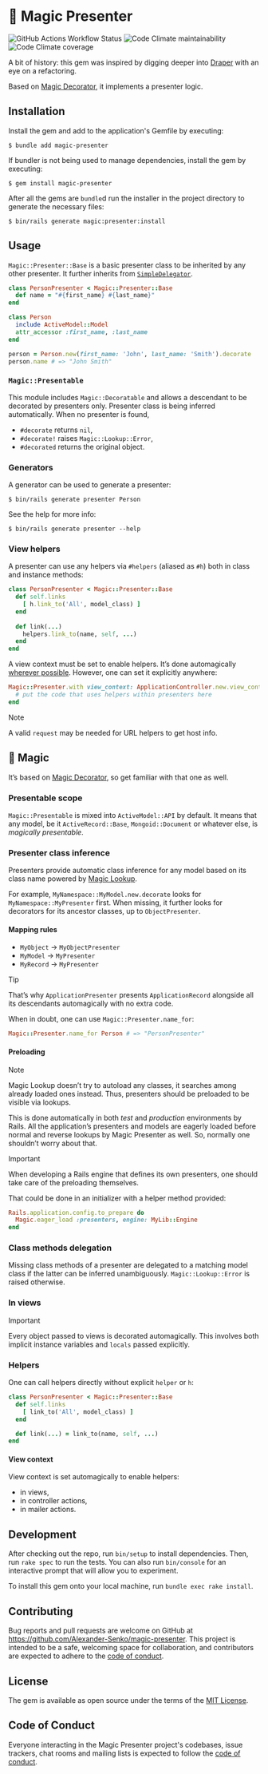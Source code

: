 # 🧙 Magic Presenter

![GitHub Actions Workflow Status](
	https://img.shields.io/github/actions/workflow/status/Alexander-Senko/magic-presenter/ci.yml
)
![Code Climate maintainability](
	https://img.shields.io/codeclimate/maintainability-percentage/Alexander-Senko/magic-presenter
)
![Code Climate coverage](
	https://img.shields.io/codeclimate/coverage/Alexander-Senko/magic-presenter
)

A bit of history: this gem was inspired by digging deeper into [Draper](https://github.com/drapergem/draper) with an eye on a refactoring.

Based on [Magic Decorator](https://github.com/Alexander-Senko/magic-decorator), it implements a presenter logic.

## Installation

Install the gem and add to the application's Gemfile by executing:

	$ bundle add magic-presenter

If bundler is not being used to manage dependencies, install the gem by executing:

	$ gem install magic-presenter

After all the gems are `bundle`d run the installer in the project directory to generate the necessary files:

	$ bin/rails generate magic:presenter:install

## Usage

`Magic::Presenter::Base` is a basic presenter class to be inherited by any other presenter.
It further inherits from [`SimpleDelegator`](
	https://docs.ruby-lang.org/en/master/SimpleDelegator.html
).

```ruby
class PersonPresenter < Magic::Presenter::Base
  def name = "#{first_name} #{last_name}"
end

class Person
  include ActiveModel::Model
  attr_accessor :first_name, :last_name
end

person = Person.new(first_name: 'John', last_name: 'Smith').decorate
person.name # => "John Smith"
```

### `Magic::Presentable`

This module includes `Magic::Decoratable` and allows a descendant to be decorated by presenters only.
Presenter class is being inferred automatically.
When no presenter is found,
- `#decorate`  returns `nil`,
- `#decorate!` raises `Magic::Lookup::Error`,
- `#decorated` returns the original object.

### Generators

A generator can be used to generate a presenter:

	$ bin/rails generate presenter Person

See the help for more info:

	$ bin/rails generate presenter --help

### View helpers

A presenter can use any helpers via `#helpers` (aliased as `#h`) both in class and instance methods:

```ruby
class PersonPresenter < Magic::Presenter::Base
  def self.links
    [ h.link_to('All', model_class) ]
  end
  
  def link(...) 
    helpers.link_to(name, self, ...)
  end
end
```

A view context must be set to enable helpers.
It’s done automagically [wherever possible](#view-context).
However, one can set it explicitly anywhere:

```ruby
Magic::Presenter.with view_context: ApplicationController.new.view_context do
  # put the code that uses helpers within presenters here
end
```

> [!NOTE]
> A valid `request` may be needed for URL helpers to get host info.

## 🧙 Magic

It’s based on [Magic Decorator](
	https://github.com/Alexander-Senko/magic-decorator#magic
), so get familiar with that one as well.

### Presentable scope

`Magic::Presentable` is mixed into `ActiveModel::API` by default.
It means that any model, be it `ActiveRecord::Base`, `Mongoid::Document` or whatever else, is _magically presentable_.

### Presenter class inference

Presenters provide automatic class inference for any model based on its class name powered by [Magic Lookup](
	https://github.com/Alexander-Senko/magic-lookup
).

For example, `MyNamespace::MyModel.new.decorate` looks for `MyNamespace::MyPresenter` first.
When missing, it further looks for decorators for its ancestor classes, up to `ObjectPresenter`.

#### Mapping rules

- `MyObject` → `MyObjectPresenter`
- `MyModel`  → `MyPresenter`
- `MyRecord` → `MyPresenter`

> [!TIP]
> That’s why `ApplicationPresenter` presents `ApplicationRecord`  alongside all its descendants automagically with no extra code.

When in doubt, one can use `Magic::Presenter.name_for`:

```ruby
Magic::Presenter.name_for Person # => "PersonPresenter"
```

#### Preloading

> [!NOTE]
> Magic Lookup doesn’t try to autoload any classes, it searches among already loaded ones instead.
> Thus, presenters should be preloaded to be visible via lookups.

This is done automatically in both _test_ and _production_ environments by Rails.
All the application’s presenters and models are eagerly loaded before normal and reverse lookups by Magic Presenter as well.
So, normally one shouldn’t worry about that.

> [!IMPORTANT]
> When developing a Rails engine that defines its own presenters, one should take care of the preloading themselves.

That could be done in an initializer with a helper method provided:

```ruby
Rails.application.config.to_prepare do
  Magic.eager_load :presenters, engine: MyLib::Engine
end
```

### Class methods delegation

Missing class methods of a presenter are delegated to a matching model class if the latter can be inferred unambiguously.
`Magic::Lookup::Error` is raised otherwise.

### In views

> [!IMPORTANT]
> Every object passed to views is decorated automagically.
> This involves both implicit instance variables and `locals` passed explicitly.

### Helpers

One can call helpers directly without explicit `helper` or `h`:

```ruby
class PersonPresenter < Magic::Presenter::Base
  def self.links
    [ link_to('All', model_class) ]
  end

  def link(...) = link_to(name, self, ...)
end
```

#### View context

View context is set automagically to enable helpers:
- in views,
- in controller actions,
- in mailer actions.

## Development

After checking out the repo, run `bin/setup` to install dependencies. Then, run `rake spec` to run the tests. You can also run `bin/console` for an interactive prompt that will allow you to experiment.

To install this gem onto your local machine, run `bundle exec rake install`.

## Contributing

Bug reports and pull requests are welcome on GitHub at https://github.com/Alexander-Senko/magic-presenter. This project is intended to be a safe, welcoming space for collaboration, and contributors are expected to adhere to the [code of conduct](https://github.com/Alexander-Senko/magic-presenter/blob/main/CODE_OF_CONDUCT.md).

## License

The gem is available as open source under the terms of the [MIT License](https://opensource.org/licenses/MIT).

## Code of Conduct

Everyone interacting in the Magic Presenter project's codebases, issue trackers, chat rooms and mailing lists is expected to follow the [code of conduct](https://github.com/Alexander-Senko/magic-presenter/blob/main/CODE_OF_CONDUCT.md).
